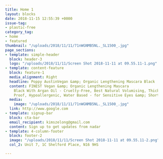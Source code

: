 ```yaml
---
title: Home 1
layout: blocks
date: 2018-11-15 12:55:39 +0000
issue-tag:
- plastic-free
category_tag:
- home
- featured
thumbnail: "/uploads/2018/11/11/71nWGNMB5NL._SL1500_.jpg"
page_sections:
- template: simple-header
  block: header-3
  logo: "/uploads/2018/11/11/Screen Shot 2018-11-11 at 09.55.11-1.png"
- template: content-feature
  block: feature-1
  media_alignment: Right
  headline: Poppy AustinVegan &amp; Organic Lengthening Mascara Black 
  content: FINEST Vegan &amp; Organic Lengthening Mascara
    Black With Argan Oil - Cruelty-Free, Best Natural Volumising, Thickening, Smudge
    Proof, Hypoallergenic, Water Based - for Sensitive Eyes &amp; Short Lashes
  media:
    image: "/uploads/2018/11/11/71nWGNMB5NL._SL1500_.jpg"
  link: http://www.google.com
- template: signup-bar
  block: cta-bar
  email_recipient: kimszelong@gmail.com
  content: Sign up to get updates from nadar
- template: 4-column-footer
  block: footer-2
  image: "/uploads/2018/11/11/Screen Shot 2018-11-11 at 09.55.11-2.png"
  col_2: Unit 7, 1C Shelford Place, N16 9HS

---
```

